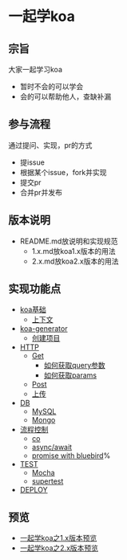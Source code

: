 # 一起学koa

## 宗旨

大家一起学习koa

- 暂时不会的可以学会
- 会的可以帮助他人，查缺补漏

## 参与流程

通过提问、实现，pr的方式

- 提issue
- 根据某个issue，fork并实现
- 提交pr
- 合并pr并发布

## 版本说明

- README.md放说明和实现规范
  - 1.x.md放koa1.x版本的用法
  - 2.x.md放koa2.x版本的用法

## 实现功能点

- [koa基础](#koa--)
  * [上下文](#---)
- [koa-generator](#koa-generator)
  * [创建项目](#----)
- [HTTP](#http)
  * [Get](#get)
    + [如何获取query参数](#----query--)
    + [如何获取params](#----params)
  * [Post](#post)
  * [上传](#--)
- [DB](#db)
  * [MySQL](#mysql)
  * [Mongo](#mongo)
- [流程控制](#----)
  * [co](#co)
  * [async/await](#async-await)
  * [promise with bluebird](#promise-with-bluebird)%
- [TEST](#test)
  * [Mocha](#mocha)
  * [supertest](#supertest)
- [DEPLOY](#deploy)

## 预览

- [一起学koa之1.x版本预览](1.x.md)
- [一起学koa之2.x版本预览](2.x.md)